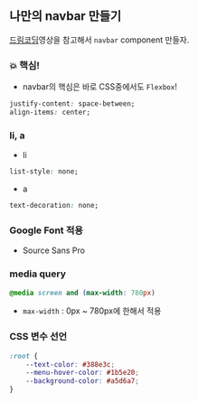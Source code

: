 ## 나만의 navbar 만들기

[드림코딩](https://www.youtube.com/watch?v=X91jsJyZofw&list=PLv2d7VI9OotQ1F92Jp9Ce7ovHEsuRQB3Y&index=14)영상을 참고해서 `navbar` component 만들자.

### 💥 핵심!

- navbar의 핵심은 바로 CSS중에서도 `Flexbox`!

```css
justify-content: space-between;
align-items: center;
```

### li, a

- li

```css
list-style: none;
```

- a

```css
text-decoration: none;
```

### Google Font 적용

- Source Sans Pro

### media query

```css
@media screen and (max-width: 780px)
```

- `max-width` : 0px ~ 780px에 한해서 적용

### CSS 변수 선언

```css
:root {
    --text-color: #388e3c;
    --menu-hover-color: #1b5e20;
    --background-color: #a5d6a7;
}
```